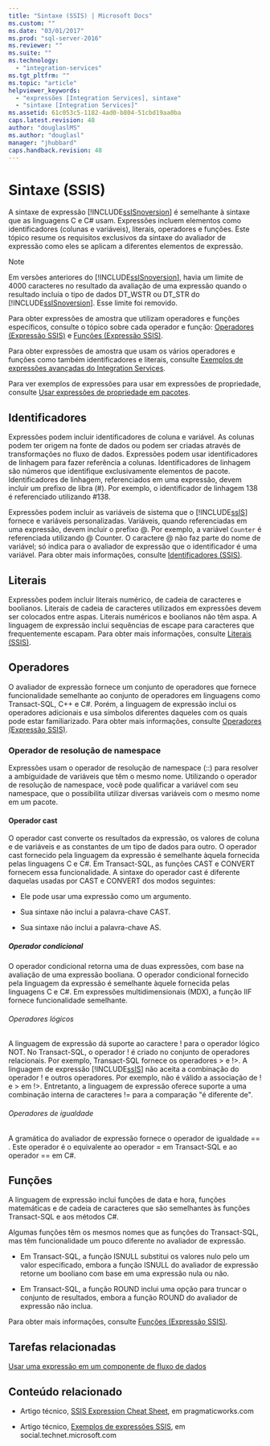 ```yaml
---
title: "Sintaxe (SSIS) | Microsoft Docs"
ms.custom: ""
ms.date: "03/01/2017"
ms.prod: "sql-server-2016"
ms.reviewer: ""
ms.suite: ""
ms.technology: 
  - "integration-services"
ms.tgt_pltfrm: ""
ms.topic: "article"
helpviewer_keywords: 
  - "expressões [Integration Services], sintaxe"
  - "sintaxe [Integration Services]"
ms.assetid: 61c053c5-1182-4ad0-b804-51cbd19aa0ba
caps.latest.revision: 48
author: "douglaslMS"
ms.author: "douglasl"
manager: "jhubbard"
caps.handback.revision: 48
---
```

# Sintaxe (SSIS)
  A sintaxe de expressão [!INCLUDE[ssISnoversion](../../includes/ssisnoversion-md.md)] é semelhante à sintaxe que as linguagens C e C# usam. Expressões incluem elementos como identificadores (colunas e variáveis), literais, operadores e funções. Este tópico resume os requisitos exclusivos da sintaxe do avaliador de expressão como eles se aplicam a diferentes elementos de expressão.  
  
> [!NOTE]  
>  Em versões anteriores do [!INCLUDE[ssISnoversion](../../includes/ssisnoversion-md.md)], havia um limite de 4000 caracteres no resultado da avaliação de uma expressão quando o resultado incluía o tipo de dados DT_WSTR ou DT_STR do [!INCLUDE[ssISnoversion](../../includes/ssisnoversion-md.md)]. Esse limite foi removido.  
  
 Para obter expressões de amostra que utilizam operadores e funções específicos, consulte o tópico sobre cada operador e função: [Operadores &#40;Expressão SSIS&#41;](../../integration-services/expressions/operators-ssis-expression.md) e [Funções &#40;Expressão SSIS&#41;](../../integration-services/expressions/functions-ssis-expression.md).  
  
 Para obter expressões de amostra que usam os vários operadores e funções como também identificadores e literais, consulte [Exemplos de expressões avançadas do Integration Services](../../integration-services/expressions/examples-of-advanced-integration-services-expressions.md).  
  
 Para ver exemplos de expressões para usar em expressões de propriedade, consulte [Usar expressões de propriedade em pacotes](../../integration-services/expressions/use-property-expressions-in-packages.md).  
  
## Identificadores  
 Expressões podem incluir identificadores de coluna e variável. As colunas podem ter origem na fonte de dados ou podem ser criadas através de transformações no fluxo de dados. Expressões podem usar identificadores de linhagem para fazer referência a colunas. Identificadores de linhagem são números que identifique exclusivamente elementos de pacote. Identificadores de linhagem, referenciados em uma expressão, devem incluir um prefixo de libra (#). Por exemplo, o identificador de linhagem 138 é referenciado utilizando #138.  
  
 Expressões podem incluir as variáveis de sistema que o [!INCLUDE[ssIS](../../includes/ssis-md.md)] fornece e variáveis personalizadas. Variáveis, quando referenciadas em uma expressão, devem incluir o prefixo @. Por exemplo, a variável `Counter` é referenciada utilizando @ Counter. O caractere @ não faz parte do nome de variável; só indica para o avaliador de expressão que o identificador é uma variável. Para obter mais informações, consulte [Identificadores &#40;SSIS&#41;](../../integration-services/expressions/identifiers-ssis.md).  
  
## Literais  
 Expressões podem incluir literais numérico, de cadeia de caracteres e boolianos. Literais de cadeia de caracteres utilizados em expressões devem ser colocados entre aspas. Literais numéricos e boolianos não têm aspa. A linguagem de expressão inclui sequências de escape para caracteres que frequentemente escapam. Para obter mais informações, consulte [Literais &#40;SSIS&#41;](../../integration-services/expressions/literals-ssis.md).  
  
## Operadores  
 O avaliador de expressão fornece um conjunto de operadores que fornece funcionalidade semelhante ao conjunto de operadores em linguagens como Transact-SQL, C++ e C#. Porém, a linguagem de expressão inclui os operadores adicionais e usa símbolos diferentes daqueles com os quais pode estar familiarizado. Para obter mais informações, consulte [Operadores &#40;Expressão SSIS&#41;](../../integration-services/expressions/operators-ssis-expression.md).  
  
### Operador de resolução de namespace  
 Expressões usam o operador de resolução de namespace (::) para resolver a ambiguidade de variáveis que têm o mesmo nome. Utilizando o operador de resolução de namespace, você pode qualificar a variável com seu namespace, que o possibilita utilizar diversas variáveis com o mesmo nome em um pacote.  
  
#### Operador cast  
 O operador cast converte os resultados da expressão, os valores de coluna e de variáveis e as constantes de um tipo de dados para outro. O operador cast fornecido pela linguagem da expressão é semelhante àquela fornecida pelas linguagens C e C#. Em Transact-SQL, as funções CAST e CONVERT fornecem essa funcionalidade. A sintaxe do operador cast é diferente daquelas usadas por CAST e CONVERT dos modos seguintes:  
  
-   Ele pode usar uma expressão como um argumento.  
  
-   Sua sintaxe não inclui a palavra-chave CAST.  
  
-   Sua sintaxe não inclui a palavra-chave AS.  
  
##### Operador condicional  
 O operador condicional retorna uma de duas expressões, com base na avaliação de uma expressão booliana. O operador condicional fornecido pela linguagem da expressão é semelhante àquele fornecida pelas linguagens C e C#. Em expressões multidimensionais (MDX), a função IIF fornece funcionalidade semelhante.  
  
###### Operadores lógicos  
 A linguagem de expressão dá suporte ao caractere ! para o operador lógico NOT. No Transact-SQL, o operador ! é criado no conjunto de operadores relacionais. Por exemplo, Transact-SQL fornece os operadores > e !>. A linguagem de expressão [!INCLUDE[ssIS](../../includes/ssis-md.md)] não aceita a combinação do operador ! e outros operadores. Por exemplo, não é válido a associação de ! e > em !>. Entretanto, a linguagem de expressão oferece suporte a uma combinação interna de caracteres != para a comparação "é diferente de".  
  
###### Operadores de igualdade  
 A gramática do avaliador de expressão fornece o operador de igualdade == . Este operador é o equivalente ao operador = em Transact-SQL e ao operador == em C#.  
  
## Funções  
 A linguagem de expressão inclui funções de data e hora, funções matemáticas e de cadeia de caracteres que são semelhantes às funções Transact-SQL e aos métodos C#.  
  
 Algumas funções têm os mesmos nomes que as funções do Transact-SQL, mas têm funcionalidade um pouco diferente no avaliador de expressão.  
  
-   Em Transact-SQL, a função ISNULL substitui os valores nulo pelo um valor especificado, embora a função ISNULL do avaliador de expressão retorne um booliano com base em uma expressão nula ou não.  
  
-   Em Transact-SQL, a função ROUND inclui uma opção para truncar o conjunto de resultados, embora a função ROUND do avaliador de expressão não inclua.  
  
 Para obter mais informações, consulte [Funções &#40;Expressão SSIS&#41;](../../integration-services/expressions/functions-ssis-expression.md).  
  
## Tarefas relacionadas  
 [Usar uma expressão em um componente de fluxo de dados](../Topic/Use%20an%20Expression%20in%20a%20Data%20Flow%20Component.md)  
  
## Conteúdo relacionado  
  
-   Artigo técnico, [SSIS Expression Cheat Sheet](http://go.microsoft.com/fwlink/?LinkId=746575), em pragmaticworks.com  
  
-   Artigo técnico, [Exemplos de expressões SSIS](http://go.microsoft.com/fwlink/?LinkId=220761), em social.technet.microsoft.com  
  
  